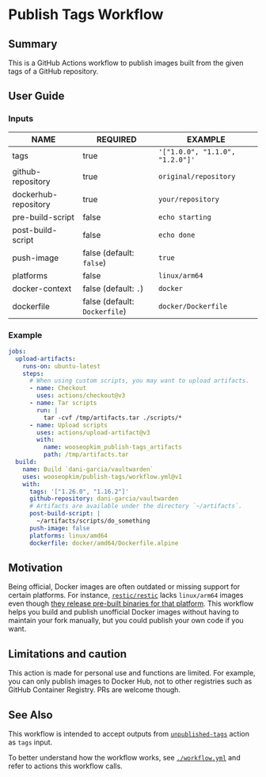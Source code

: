 # Publish Tags Workflow

## Summary

This is a GitHub Actions workflow to publish images built from the given tags of a GitHub repository.

## User Guide

### Inputs

|NAME|REQUIRED|EXAMPLE|
|-|-|-|
|tags|true|`'["1.0.0", "1.1.0", "1.2.0"]'`|
|github-repository|true|`original/repository`|
|dockerhub-repository|true|`your/repository`|
|pre-build-script|false|`echo starting`|
|post-build-script|false|`echo done`|
|push-image|false (default: `false`)|`true`|
|platforms|false|`linux/arm64`|
|docker-context|false (default: `.`)|`docker`|
|dockerfile|false (default: `Dockerfile`)|`docker/Dockerfile`|

### Example

```yaml
jobs:
  upload-artifacts:
    runs-on: ubuntu-latest
    steps:
      # When using custom scripts, you may want to upload artifacts.
      - name: Checkout
        uses: actions/checkout@v3
      - name: Tar scripts
        run: |
          tar -cvf /tmp/artifacts.tar ./scripts/*
      - name: Upload scripts
        uses: actions/upload-artifact@v3
        with:
          name: wooseopkim_publish-tags_artifacts
          path: /tmp/artifacts.tar
  build:
    name: Build `dani-garcia/vaultwarden`
    uses: wooseopkim/publish-tags/workflow.yml@v1
    with:
      tags: '["1.26.0", "1.16.2"]'
      github-repository: dani-garcia/vaultwarden
      # Artifacts are available under the directory `~/artifacts`.
      post-build-script: |
        ~/artifacts/scripts/do_something
      push-image: false
      platforms: linux/amd64
      dockerfile: docker/amd64/Dockerfile.alpine
```

## Motivation

Being official, Docker images are often outdated or missing support for certain platforms. For instance, [`restic/restic`](https://hub.docker.com/r/restic/restic) lacks `linux/arm64` images even though [they release pre-built binaries for that platform](https://github.com/restic/restic/releases). This workflow helps you build and publish unofficial Docker images without having to maintain your fork manually, but you could publish your own code if you want.

## Limitations and caution

This action is made for personal use and functions are limited. For example, you can only publish images to Docker Hub, not to other registries such as GitHub Container Registry. PRs are welcome though.

## See Also

This workflow is intended to accept outputs from [`unpublished-tags`](https://github.com/marketplace/actions/unpublished-tags) action as `tags` input.

To better understand how the workflow works, see [`./workflow.yml`](./workflow.yml) and refer to actions this workflow calls.
